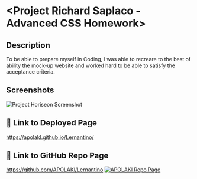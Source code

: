 # <Project Richard Saplaco - Advanced CSS Homework>

## Description

To be able to prepare myself in Coding, I was able to recreare to the best of ability the mock-up website and worked hard to be able to satisfy the acceptance criteria. 


## Screenshots

![Project Horiseon Screenshot](https://apolakl.github.io/Lernantino/assets/AdvanceCSS_Preview.jpg)


## 🔗 Link to Deployed Page
https://apolakl.github.io/Lernantino/

## 🔗 Link to GitHub Repo Page
https://github.com/APOLAKl/Lernantino  [![APOLAKl Repo Page](https://img.shields.io/github/stars/APOLAKl/Lernantino?style=social)](https://github.com/APOLAKl/Lernantino)
